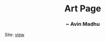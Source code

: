 <h1 align="center"><b>Art Page</b></h1>
<h3 align="center">~ Avin Madhu</h3>

Site: [view](https://avin-madhu.github.io/ArtPage.github.io/)
